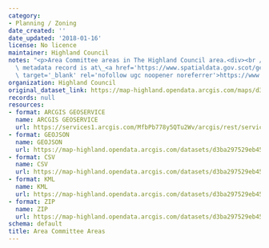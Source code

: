 ```yaml
---
category:
- Planning / Zoning
date_created: ''
date_updated: '2018-01-16'
license: No licence
maintainer: Highland Council
notes: "<p>Area Committee areas in The Highland Council area.<div><br /></div><div>Gemini\
  \ metadata record is at\_<a href='https://www.spatialdata.gov.scot/geonetwork/srv/eng/catalog.search#/metadata/fbd2ae73-db7a-4298-8eb1-74729246ab3a'\
  \ target='_blank' rel='nofollow ugc noopener noreferrer'>https://www.spatialdata.gov.scot/geonetwork/srv/eng/catalog.search#/metadata/fbd2ae73-db7a-4298-8eb1-74729246ab3a</a></div></p>"
organization: Highland Council
original_dataset_link: https://map-highland.opendata.arcgis.com/maps/d3ba297529eb4574a1a00a981e8fe58b_0
records: null
resources:
- format: ARCGIS GEOSERVICE
  name: ARCGIS GEOSERVICE
  url: https://services1.arcgis.com/MfbPb778y5QTu2Wv/arcgis/rest/services/AreaCommitteeAreas/FeatureServer/0
- format: GEOJSON
  name: GEOJSON
  url: https://map-highland.opendata.arcgis.com/datasets/d3ba297529eb4574a1a00a981e8fe58b_0.geojson?outSR=%7B%22latestWkid%22%3A27700%2C%22wkid%22%3A27700%7D
- format: CSV
  name: CSV
  url: https://map-highland.opendata.arcgis.com/datasets/d3ba297529eb4574a1a00a981e8fe58b_0.csv?outSR=%7B%22latestWkid%22%3A27700%2C%22wkid%22%3A27700%7D
- format: KML
  name: KML
  url: https://map-highland.opendata.arcgis.com/datasets/d3ba297529eb4574a1a00a981e8fe58b_0.kml?outSR=%7B%22latestWkid%22%3A27700%2C%22wkid%22%3A27700%7D
- format: ZIP
  name: ZIP
  url: https://map-highland.opendata.arcgis.com/datasets/d3ba297529eb4574a1a00a981e8fe58b_0.zip?outSR=%7B%22latestWkid%22%3A27700%2C%22wkid%22%3A27700%7D
schema: default
title: Area Committee Areas
---
```

